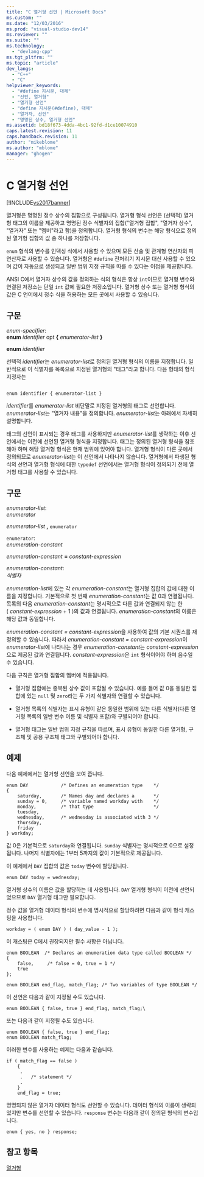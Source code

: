 ```yaml
---
title: "C 열거형 선언 | Microsoft Docs"
ms.custom: ""
ms.date: "12/03/2016"
ms.prod: "visual-studio-dev14"
ms.reviewer: ""
ms.suite: ""
ms.technology: 
  - "devlang-cpp"
ms.tgt_pltfrm: ""
ms.topic: "article"
dev_langs: 
  - "C++"
  - "C"
helpviewer_keywords: 
  - "#define 지시문, 대체"
  - "선언, 열거형"
  - "열거형 선언"
  - "define 지시문(#define), 대체"
  - "열거자, 선언"
  - "명명된 상수, 열거형 선언"
ms.assetid: bd18f673-4dda-4bc1-92fd-d1ce10074910
caps.latest.revision: 11
caps.handback.revision: 11
author: "mikeblome"
ms.author: "mblome"
manager: "ghogen"
---
```

# C 열거형 선언
[!INCLUDE[vs2017banner](../assembler/inline/includes/vs2017banner.md)]

열거형은 명명된 정수 상수의 집합으로 구성됩니다.  열거형 형식 선언은 \(선택적\) 열거형 태그의 이름을 제공하고 명명된 정수 식별자의 집합\("열거형 집합", "열거자 상수", "열거자" 또는 "멤버"라고 함\)을 정의합니다.  열거형 형식의 변수는 해당 형식으로 정의된 열거형 집합의 값 중 하나를 저장합니다.  
  
 `enum` 형식의 변수를 인덱싱 식에서 사용할 수 있으며 모든 산술 및 관계형 연산자의 피연산자로 사용할 수 있습니다.  열거형은 `#define` 전처리기 지시문 대신 사용할 수 있으며 값이 자동으로 생성되고 일반 범위 지정 규칙을 따를 수 있다는 이점을 제공합니다.  
  
 ANSI C에서 열거자 상수의 값을 정의하는 식의 형식은 항상 `int`이므로 열거형 변수와 연결된 저장소는 단일 `int` 값에 필요한 저장소입니다.  열거형 상수 또는 열거형 형식의 값은 C 언어에서 정수 식을 허용하는 모든 곳에서 사용할 수 있습니다.  
  
## 구문  
 *enum\-specifier*:  
 **enum**  *identifier*  opt **{** *enumerator\-list* **}**  
  
 **enum**  *identifier*  
  
 선택적 *identifier*는 *enumerator\-list*로 정의된 열거형 형식의 이름을 지정합니다.  일반적으로 이 식별자를 목록으로 지정된 열거형의 "태그"라고 합니다.  다음 형태의 형식 지정자는  
  
```  
  
enum identifier { enumerator-list }  
```  
  
 *identifier*를 *enumerator\-list* 비단말로 지정된 열거형의 태그로 선언합니다.  *enumerator\-list*는 "열거자 내용"을 정의합니다. *enumerator\-list*는 아래에서 자세히 설명합니다.  
  
 태그의 선언이 표시되는 경우 태그를 사용하지만 *enumerator\-list*를 생략하는 이후 선언에서는 이전에 선언된 열거형 형식을 지정합니다.  태그는 정의된 열거형 형식을 참조해야 하며 해당 열거형 형식은 현재 범위에 있어야 합니다.  열거형 형식이 다른 곳에서 정의되므로 *enumerator\-list*는 이 선언에서 나타나지 않습니다.  열거형에서 파생된 형식의 선언과 열거형 형식에 대한 `typedef` 선언에서는 열거형 형식이 정의되기 전에 열거형 태그를 사용할 수 있습니다.  
  
## 구문  
 *enumerator\-list*:  
 *enumerator*  
  
 *enumerator\-list* **,**  `enumerator`  
  
 `enumerator`:  
 *enumeration\-constant*  
  
 *enumeration\-constant*  **\=**  *constant\-expression*  
  
 *enumeration\-constant*:  
 *식별자*  
  
 *enumeration\-list*에 있는 각 *enumeration\-constant*는 열거형 집합의 값에 대한 이름을 지정합니다.  기본적으로 첫 번째 *enumeration\-constant*는 값 0과 연결됩니다.  목록의 다음 *enumeration\-constant*는 명시적으로 다른 값과 연결되지 않는 한 \( *constant\-expression* \+ 1 \)의 값과 연결됩니다.  *enumeration\-constant*의 이름은 해당 값과 동일합니다.  
  
 *enumeration\-constant \= constant\-expression*을 사용하여 값의 기본 시퀀스를 재정의할 수 있습니다.  따라서 *enumeration\-constant \= constant\-expression*이 *enumerator\-list*에 나타나는 경우 *enumeration\-constant*는 *constant\-expression*으로 제공된 값과 연결됩니다.  *constant\-expression*은 `int` 형식이어야 하며 음수일 수 있습니다.  
  
 다음 규칙은 열거형 집합의 멤버에 적용됩니다.  
  
-   열거형 집합에는 중복된 상수 값이 포함될 수 있습니다.  예를 들어 값 0을 동일한 집합에 있는 `null` 및 `zero`라는 두 가지 식별자와 연결할 수 있습니다.  
  
-   열거형 목록의 식별자는 표시 유형이 같은 동일한 범위에 있는 다른 식별자\(다른 열거형 목록의 일반 변수 이름 및 식별자 포함\)와 구별되어야 합니다.  
  
-   열거형 태그는 일반 범위 지정 규칙을 따르며,  표시 유형이 동일한 다른 열거형, 구조체 및 공용 구조체 태그와 구별되어야 합니다.  
  
## 예제  
 다음 예제에서는 열거형 선언을 보여 줍니다.  
  
```  
enum DAY            /* Defines an enumeration type    */  
{  
    saturday,       /* Names day and declares a       */  
    sunday = 0,     /* variable named workday with    */   
    monday,         /* that type                      */  
    tuesday,  
    wednesday,      /* wednesday is associated with 3 */  
    thursday,  
    friday  
} workday;  
```  
  
 값 0은 기본적으로 `saturday`와 연결됩니다.  `sunday` 식별자는 명시적으로 0으로 설정됩니다.  나머지 식별자에는 1부터 5까지의 값이 기본적으로 제공됩니다.  
  
 이 예제에서 `DAY` 집합의 값은 `today` 변수에 할당됩니다.  
  
```  
enum DAY today = wednesday;  
```  
  
 열거형 상수의 이름은 값을 할당하는 데 사용됩니다.  `DAY` 열거형 형식이 이전에 선언되었으므로 `DAY` 열거형 태그만 필요합니다.  
  
 정수 값을 열거형 데이터 형식의 변수에 명시적으로 할당하려면 다음과 같이 형식 캐스팅을 사용합니다.  
  
```  
workday = ( enum DAY ) ( day_value - 1 );  
```  
  
 이 캐스팅은 C에서 권장되지만 필수 사항은 아닙니다.  
  
```  
enum BOOLEAN  /* Declares an enumeration data type called BOOLEAN */  
{  
    false,     /* false = 0, true = 1 */  
    true   
};   
  
enum BOOLEAN end_flag, match_flag; /* Two variables of type BOOLEAN */  
```  
  
 이 선언은 다음과 같이 지정될 수도 있습니다.  
  
```  
enum BOOLEAN { false, true } end_flag, match_flag;\  
```  
  
 또는 다음과 같이 지정될 수도 있습니다.  
  
```  
enum BOOLEAN { false, true } end_flag;  
enum BOOLEAN match_flag;  
```  
  
 이러한 변수를 사용하는 예제는 다음과 같습니다.  
  
```  
if ( match_flag == false )  
    {  
     .  
     .   /* statement */   
     .  
    }  
    end_flag = true;  
```  
  
 명명되지 않은 열거자 데이터 형식도 선언할 수 있습니다.  데이터 형식의 이름이 생략되었지만 변수를 선언할 수 있습니다.  `response` 변수는 다음과 같이 정의된 형식의 변수입니다.  
  
```  
enum { yes, no } response;  
```  
  
## 참고 항목  
 [열거형](../cpp/enumerations-cpp.md)